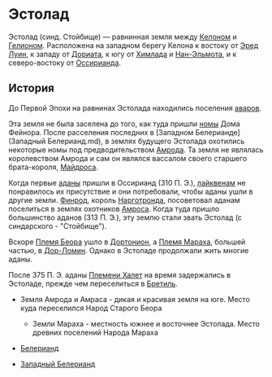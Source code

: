 # Эстолад

Эстолад (синд. Стойбище) — равнинная земля между [Келоном](Келон.md) и
[Гелионом](Гелион.md). Расположена на западном берегу Келона к востоку от
[Эред Луин](Синие%20Горы.md), к западу от [Дориата](Дориат.md), к югу от
[Химлада](Химлад.md) и [Нан-Эльмота](Нан-Эльмот.md), и к северо-востоку от
[Оссирианда](Оссирианд.md).

## История

До Первой Эпохи на равнинах Эстолада находились поселения [аваров](Народы/авары.md).

Эта земля не была заселена до того, как туда пришли [номы](Народы/номы.md) Дома
Фейнора. После расселения последних в [Западном Белерианде](Западный Белерианд.md),
в землях будущего Эстолада охотились некоторые номы под предводительством
[Амрода](Личности/Амрод.md). Та земля не являлась королевством Амрода и сам он являлся
вассалом своего старшего брата-короля, [Майдроса](Личности/Майдрос.md).

Когда первые [аданы](Народы/аданы.md) пришли в Оссирианд (310 П. Э.),
[лайквенам](Народы/лайкены.md) не понравилось их присутствие и они потребовали, чтобы
аданы ушли в другие земли. [Финрод](Личности/Финрод.md), король [Нарготронда](Нарготронд.md),
посоветовал аданам поселиться в землях охотников [Амроса](Личности/Амрос.md). Когда туда
пришло большинство аданов (313 П. Э.), эту землю стали звать Эстолад (с
синдарского - "Стойбище").

Вскоре [Племя Беора](Народы/беорлинги.md) ушло в [Дортонион](Дортонион.md), а
[Племя Мараха](Народы/марахлинги.md), большей частью, в [Дор-Ломин](Дор-Ломин.md).
Однако в Эстоладе продолжали жить многие аданы.

После 375 П. Э. аданы [Племени Халет](Народы/халетлинги.md) на время задержались в
Эстоладе, прежде чем переселиться в [Бретиль](Бретиль.md).

*   Земля Амрода и Амраса - дикая и красивая земля на юге. Место куда
    переселился Народ Старого Беора
    *   Земли Мараха - местность южнее и восточнее Эстолада. Место древних
        поселений Народа Мараха 


*   [Белерианд](index.md)
*   [Западный Белерианд](Западный%20Белерианд.md)
